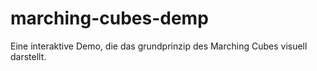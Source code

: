 # marching-cubes-demp
 Eine interaktive Demo, die das grundprinzip des Marching Cubes visuell darstellt.
